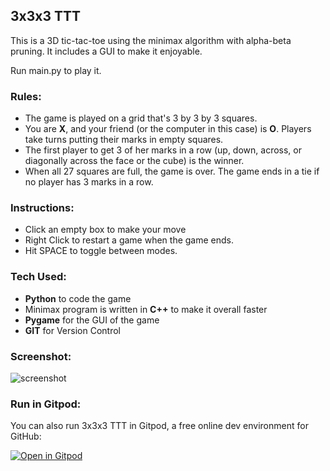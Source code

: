 ## 3x3x3 TTT
This is a 3D tic-tac-toe using the minimax algorithm with alpha-beta pruning. It includes a GUI to make it enjoyable.

Run main.py to play it.

### Rules:
- The game is played on a grid that's 3 by 3 by 3 squares.
- You are **X**, and your friend (or the computer in this case) is **O**. Players take turns putting their marks in empty squares.
- The first player to get 3 of her marks in a row (up, down, across, or diagonally across the face or the cube) is the winner.
- When all 27 squares are full, the game is over. The game ends in a tie if no player has 3 marks in a row.

### Instructions:
- Click an empty box to make your move
- Right Click to restart a game when the game ends.
- Hit SPACE to toggle between modes.

### Tech Used:
- **Python** to code the game
- Minimax program is written in **C++** to make it overall faster
- **Pygame** for the GUI of the game
- **GIT** for Version Control


### Screenshot:
![screenshot](https://raw.githubusercontent.com/myselfpawanraj/3x3x3-Tic-Tac-Toe/master/resources/screenshot.PNG)


### Run in Gitpod:
You can also run 3x3x3 TTT in Gitpod, a free online dev environment for GitHub:

[![Open in Gitpod](https://gitpod.io/button/open-in-gitpod.svg)](https://gitpod.io/#https://github.com/myselfpawanraj/3D-Tic-Tac-Toe)
